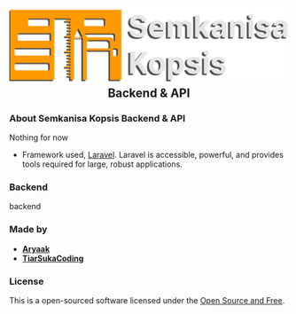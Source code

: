 **<h2 align="center"><a href="" target="_blank"><img src="public/img/brand/orange.png" max-width="400"></a>Backend & API</h2>**
<h3 align="center"></h3>

### **About Semkanisa Kopsis Backend & API**

Nothing for now

- Framework used, [Laravel](https://laravel.com).
 Laravel is accessible, powerful, and provides tools required for large, robust applications.

### **Backend**

backend

### **Made by**

- **[Aryaak](https://github.com/Aryaak)**
- **[TiarSukaCoding](https://github.com/TiarSukaCoding)**

### **License**

This is a open-sourced software licensed under the [Open Source and Free](https://opensource.org/).
